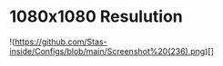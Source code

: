 # 1080x1080 Resulution

!(https://github.com/Stas-inside/Configs/blob/main/Screenshot%20(236).png)[]
